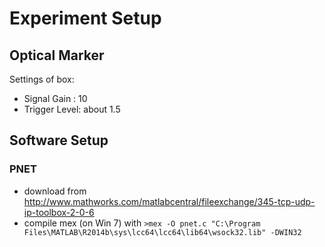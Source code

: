 # Experiment Setup

## Optical Marker

Settings of box:
* Signal Gain : 10
* Trigger Level: about 1.5


## Software Setup

### PNET

* download from http://www.mathworks.com/matlabcentral/fileexchange/345-tcp-udp-ip-toolbox-2-0-6
* compile mex (on Win 7) with ``>mex -O pnet.c "C:\Program Files\MATLAB\R2014b\sys\lcc64\lcc64\lib64\wsock32.lib" -DWIN32``
